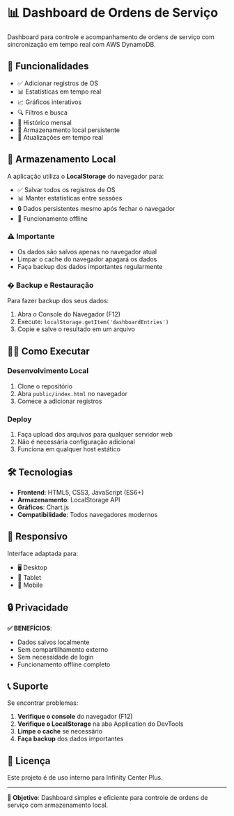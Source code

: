 # 📊 Dashboard de Ordens de Serviço

Dashboard para controle e acompanhamento de ordens de serviço com sincronização em tempo real com AWS DynamoDB.

## 🚀 Funcionalidades

- ✅ Adicionar registros de OS
- 📊 Estatísticas em tempo real
- 📈 Gráficos interativos
- 🔍 Filtros e busca
- 📅 Histórico mensal
- 💾 Armazenamento local persistente
- 🔄 Atualizações em tempo real

## 💾 Armazenamento Local

A aplicação utiliza o **LocalStorage** do navegador para:

- ✅ Salvar todos os registros de OS
- 📊 Manter estatísticas entre sessões
- 🔒 Dados persistentes mesmo após fechar o navegador
- 📱 Funcionamento offline

### ⚠️ Importante

- Os dados são salvos apenas no navegador atual
- Limpar o cache do navegador apagará os dados
- Faça backup dos dados importantes regularmente

### � Backup e Restauração

Para fazer backup dos seus dados:

1. Abra o Console do Navegador (F12)
2. Execute: `localStorage.getItem('dashboardEntries')`
3. Copie e salve o resultado em um arquivo

## 🏃‍♂️ Como Executar

### Desenvolvimento Local

1. Clone o repositório
2. Abra `public/index.html` no navegador
3. Comece a adicionar registros

### Deploy

1. Faça upload dos arquivos para qualquer servidor web
2. Não é necessária configuração adicional
3. Funciona em qualquer host estático

## 🛠️ Tecnologias

- **Frontend**: HTML5, CSS3, JavaScript (ES6+)
- **Armazenamento**: LocalStorage API
- **Gráficos**: Chart.js
- **Compatibilidade**: Todos navegadores modernos

## 📱 Responsivo

Interface adaptada para:
- 🖥️ Desktop
- 📱 Tablet
- 📱 Mobile

## 🔒 Privacidade

**✅ BENEFÍCIOS**: 
- Dados salvos localmente
- Sem compartilhamento externo
- Sem necessidade de login
- Funcionamento offline completo

## 📞 Suporte

Se encontrar problemas:

1. **Verifique o console** do navegador (F12)
2. **Verifique o LocalStorage** na aba Application do DevTools
3. **Limpe o cache** se necessário
4. **Faça backup** dos dados importantes

## 📄 Licença

Este projeto é de uso interno para Infinity Center Plus.

---

**🎯 Objetivo**: Dashboard simples e eficiente para controle de ordens de serviço com armazenamento local.
